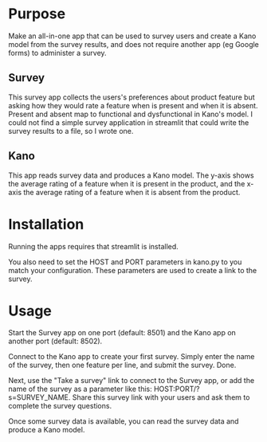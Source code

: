 # Purpose
Make an all-in-one app that can be used to survey users and create a Kano model from the survey results, and does not require another app (eg Google forms) to administer a survey.

## Survey
This survey app collects the users's preferences about product feature but asking how they would rate a feature when is present and when it is absent. Present and absent map to functional and dysfunctional in Kano's model. I could not find a simple survey application in streamlit that could write the survey results to a file, so I wrote one.

## Kano
This app reads survey data and produces a Kano model. The y-axis shows the average rating of a feature when it is present in the product, and the x-axis the average rating of a feature when it is absent from the product. 

# Installation
Running the apps requires that streamlit is installed.

You also need to set the HOST and PORT parameters in kano.py to you match your configuration. These parameters are used to create a link to the survey.

# Usage
Start the Survey app on one port (default: 8501) and the Kano app on another port (default: 8502).

Connect to the Kano app to create your first survey. Simply enter the name of the survey, then one feature per line, and submit the survey. Done.

Next, use the "Take a survey" link to connect to the Survey app, or add the name of the survey as a parameter like this: HOST:PORT/?s=SURVEY_NAME. Share this survey link with your users and ask them to complete the survey questions.

Once some survey data is available, you can read the survey data and produce a Kano model.